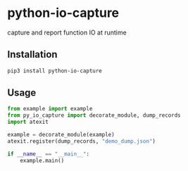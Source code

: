 # python-io-capture

capture and report function IO at runtime

## Installation

```bash
pip3 install python-io-capture
```

## Usage

```python
from example import example
from py_io_capture import decorate_module, dump_records
import atexit

example = decorate_module(example)
atexit.register(dump_records, "demo_dump.json")

if __name__ == "__main__":
    example.main()
```
